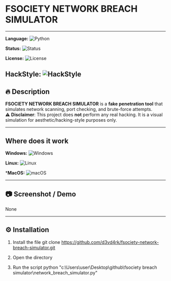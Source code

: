 # FSOCIETY NETWORK BREACH SIMULATOR

---

**Language:** ![Python](https://img.shields.io/badge/python-3.11-blue?logo=python)

**Status:** ![Status](https://img.shields.io/badge/status-active-success)

**License:** ![License](https://img.shields.io/badge/license-MIT-green)

**HackStyle:** ![HackStyle](https://img.shields.io/badge/style-fsociety-black)
---

## 🔥 Description

**FSOCIETY NETWORK BREACH SIMULATOR** is a **fake penetration tool** that simulates network scanning, port checking, and brute-force attempts.  
⚠️ **Disclaimer**: This project does **not** perform any real hacking. It is a visual simulation for aesthetic/hacking-style purposes only.

---

## Where does it work

**Windows:** ![Windows](https://img.shields.io/badge/Windows-Tested-blue?logo=windows)

**Linux:** ![Linux](https://img.shields.io/badge/Linux-Not%20tested-lightgrey?logo=linux)

***MacOS:** ![macOS](https://img.shields.io/badge/macOS-Not%20tested-lightgrey?logo=apple)

---

## 📷 Screenshot / Demo

None

---

## ⚙️ Installation

1) Install the file
   git clone https://github.com/d3vd4rk/fsociety-network-breach-simulator.git

2) Open the directory

3) Run the script 
   python "c:\Users\user\Desktop\github\fsociety breach simulator\network_breach_simulator.py"
  

